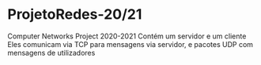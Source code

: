 # ProjetoRedes-20/21
Computer Networks Project 2020-2021
Contém um servidor e um cliente
Eles comunicam via TCP para mensagens via servidor, e pacotes UDP com mensagens de utilizadores
